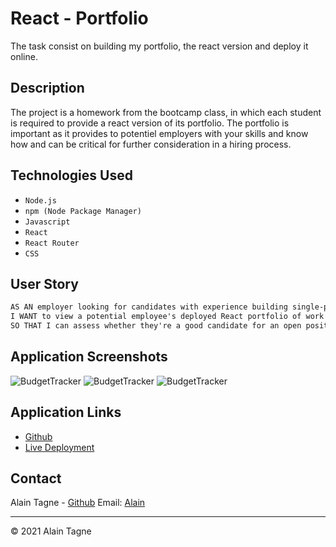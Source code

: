 # React - Portfolio

The task consist on building my portfolio, the react version and deploy it online.

## Description

The project is a homework from the bootcamp class, in which each student is required to provide a react version of its portfolio. The portfolio is important as it provides to potentiel employers  with your skills and know how and can be critical for further consideration in a hiring process.

## Technologies Used

* `Node.js`
* `npm (Node Package Manager)`
* `Javascript`
* `React`
* `React Router`
* `CSS`


## User Story

```md
AS AN employer looking for candidates with experience building single-page applications
I WANT to view a potential employee's deployed React portfolio of work samples
SO THAT I can assess whether they're a good candidate for an open position
```

## Application Screenshots

![BudgetTracker]()
![BudgetTracker]()
![BudgetTracker]()

## Application Links
* [Github](https://github.com/AlCharl88/React-Portfolio)
* [Live Deployment]()

## Contact 

Alain Tagne - [Github](https://github.com/AlCharl88) Email: [Alain](mailto:alctagne@gmail.com) 

---

&copy; 2021 Alain Tagne